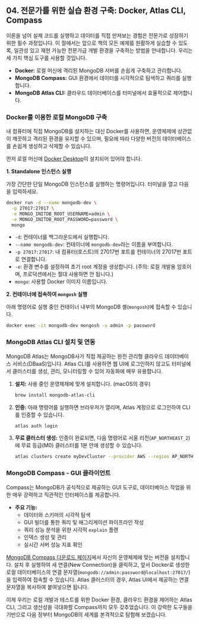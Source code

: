 ## 04\. 전문가를 위한 실습 환경 구축: Docker, Atlas CLI, Compass

이론을 넘어 실제 코드를 실행하고 데이터를 직접 만져보는 경험은 전문가로 성장하기 위한 필수 과정입니다. 이 절에서는 앞으로 책의 모든 예제를 원활하게 실습할 수 있도록, 일관성 있고 재현 가능한 전문가급 개발 환경을 구축하는 방법을 안내합니다. 우리는 세 가지 핵심 도구를 사용할 것입니다.

  * **Docker:** 로컬 머신에 격리된 MongoDB 서버를 손쉽게 구축하고 관리합니다.
  * **MongoDB Compass:** GUI 환경에서 데이터를 시각적으로 탐색하고 쿼리를 실행합니다.
  * **MongoDB Atlas CLI:** 클라우드 데이터베이스를 터미널에서 효율적으로 제어합니다.

### Docker를 이용한 로컬 MongoDB 구축

내 컴퓨터에 직접 MongoDB를 설치하는 대신 Docker를 사용하면, 운영체제에 상관없이 깨끗하고 격리된 환경을 유지할 수 있으며, 필요에 따라 다양한 버전의 데이터베이스를 손쉽게 생성하고 삭제할 수 있습니다.

먼저 로컬 머신에 [Docker Desktop](https://www.docker.com/products/docker-desktop/)이 설치되어 있어야 합니다.

**1. Standalone 인스턴스 실행**

가장 간단한 단일 MongoDB 인스턴스를 실행하는 명령어입니다. 터미널을 열고 다음을 입력하세요.

```bash
docker run -d --name mongodb-dev \
  -p 27017:27017 \
  -e MONGO_INITDB_ROOT_USERNAME=admin \
  -e MONGO_INITDB_ROOT_PASSWORD=password \
  mongo
```

  * `-d`: 컨테이너를 백그라운드에서 실행합니다.
  * `--name mongodb-dev`: 컨테이너에 `mongodb-dev`라는 이름을 부여합니다.
  * `-p 27017:27017`: 내 컴퓨터(호스트)의 27017번 포트를 컨테이너의 27017번 포트로 연결합니다.
  * `-e`: 환경 변수를 설정하여 초기 root 계정을 생성합니다. (주의: 로컬 개발용 암호이며, 프로덕션에서는 절대 사용하면 안 됩니다.)
  * `mongo`: 사용할 Docker 이미지 이름입니다.

**2. 컨테이너에 접속하여 `mongosh` 실행**

아래 명령어로 실행 중인 컨테이너 내부의 MongoDB 셸(`mongosh`)에 접속할 수 있습니다.

```bash
docker exec -it mongodb-dev mongosh -u admin -p password
```

### MongoDB Atlas CLI 설치 및 연동

MongoDB Atlas는 MongoDB사가 직접 제공하는 완전 관리형 클라우드 데이터베이스 서비스(DBaaS)입니다. Atlas CLI를 사용하면 웹 UI에 로그인하지 않고도 터미널에서 클러스터를 생성, 관리, 모니터링할 수 있어 자동화에 매우 유용합니다.

1.  **설치:** 사용 중인 운영체제에 맞게 설치합니다. (macOS의 경우)
    ```bash
    brew install mongodb-atlas-cli
    ```
2.  **인증:** 아래 명령어를 실행하면 브라우저가 열리며, Atlas 계정으로 로그인하여 CLI를 인증할 수 있습니다.
    ```bash
    atlas auth login
    ```
3.  **무료 클러스터 생성:** 인증이 완료되면, 다음 명령어로 서울 리전(`AP_NORTHEAST_2`)에 무료 등급(M0) 클러스터를 1분 안에 생성할 수 있습니다.
    ```bash
    atlas clusters create myDevCluster --provider AWS --region AP_NORTHEAST_2 --tier M0
    ```

### MongoDB Compass - GUI 클라이언트

Compass는 MongoDB가 공식적으로 제공하는 GUI 도구로, 데이터베이스 작업을 위한 매우 강력하고 직관적인 인터페이스를 제공합니다.

  * **주요 기능:**
      * 데이터와 스키마의 시각적 탐색
      * GUI 빌더를 통한 쿼리 및 애그리게이션 파이프라인 작성
      * 쿼리 성능 분석을 위한 시각적 `explain` 플랜
      * 인덱스 생성 및 관리
      * 실시간 서버 성능 지표 확인

[MongoDB Compass 다운로드 페이지](https://www.mongodb.com/try/download/compass)에서 자신의 운영체제에 맞는 버전을 설치합니다. 설치 후 실행하여 새 연결(New Connection)을 클릭하고, 앞서 Docker로 생성한 로컬 데이터베이스의 연결 문자열(`mongodb://admin:password@localhost:27017/`)을 입력하여 접속할 수 있습니다. Atlas 클러스터의 경우, Atlas UI에서 제공하는 연결 문자열을 복사하여 붙여넣으면 됩니다.

이제 우리는 로컬 개발과 테스트를 위한 Docker 환경, 클라우드 환경을 제어하는 Atlas CLI, 그리고 생산성을 극대화할 Compass까지 모두 갖추었습니다. 이 강력한 도구들을 기반으로 다음 장부터 MongoDB의 세계를 본격적으로 탐험해 보겠습니다.